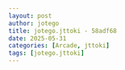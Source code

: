 ```yaml
---
layout: post
author: jotego
title: jotego.jttoki - 58adf68
date: 2025-05-31
categories: [Arcade, jttoki]
tags: [jotego.jttoki]
---
```


